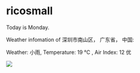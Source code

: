 # ricosmall

Today is Monday.

Weather infomation of 深圳市南山区， 广东省， 中国: 

Weather: 小雨, Temperature: 19 ℃ , Air Index: 12 优

<img src="https://github-readme-stats.vercel.app/api?username=ricosmall&show_icons=true" />
